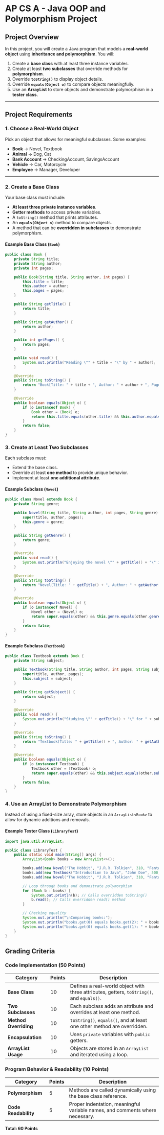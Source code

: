 
# AP CS A - Java OOP and Polymorphism Project

## Project Overview
In this project, you will create a Java program that models a **real-world object** using **inheritance and polymorphism**. You will:

1. Create a **base class** with at least three instance variables.
2. Create at least **two subclasses** that override methods for **polymorphism**.
3. Override **`toString()`** to display object details.
4. Override **`equals(Object o)`** to compare objects meaningfully.
5. Use an **ArrayList** to store objects and demonstrate polymorphism in a **tester class**.

---

## Project Requirements

### 1. Choose a Real-World Object
Pick an object that allows for meaningful subclasses. Some examples:

- **Book** → Novel, Textbook
- **Animal** → Dog, Cat
- **Bank Account** → CheckingAccount, SavingsAccount
- **Vehicle** → Car, Motorcycle
- **Employee** → Manager, Developer

---

### 2. Create a Base Class
Your base class must include:
- **At least three private instance variables**.
- **Getter methods** to access private variables.
- A `toString()` method that prints attributes.
- An **`equals(Object o)`** method to compare objects.
- A method that can be **overridden in subclasses** to demonstrate polymorphism.

#### Example Base Class (`Book`)
```java
public class Book {
    private String title;
    private String author;
    private int pages;

    public Book(String title, String author, int pages) {
        this.title = title;
        this.author = author;
        this.pages = pages;
    }

    public String getTitle() {
        return title;
    }

    public String getAuthor() {
        return author;
    }

    public int getPages() {
        return pages;
    }

    public void read() {
        System.out.println("Reading \"" + title + "\" by " + author);
    }

    @Override
    public String toString() {
        return "Book[Title: " + title + ", Author: " + author + ", Pages: " + pages + "]";
    }

    @Override
    public boolean equals(Object o) {
        if (o instanceof Book) {
            Book other = (Book) o;
            return this.title.equals(other.title) && this.author.equals(other.author) && this.pages == other.pages;
        }
        return false;
    }
}
```

### 3. Create at Least Two Subclasses
Each subclass must:
- Extend the base class.
- Override at least **one method** to provide unique behavior.
- Implement at least **one additional attribute**.

#### Example Subclass (`Novel`)
```java
public class Novel extends Book {
    private String genre;

    public Novel(String title, String author, int pages, String genre) {
        super(title, author, pages);
        this.genre = genre;
    }

    public String getGenre() {
        return genre;
    }

    @Override
    public void read() {
        System.out.println("Enjoying the novel \"" + getTitle() + "\" in the " + genre + " genre.");
    }

    @Override
    public String toString() {
        return "Novel[Title: " + getTitle() + ", Author: " + getAuthor() + ", Pages: " + getPages() + ", Genre: " + genre + "]";
    }

    @Override
    public boolean equals(Object o) {
        if (o instanceof Novel) {
            Novel other = (Novel) o;
            return super.equals(other) && this.genre.equals(other.genre);
        }
        return false;
    }
}
```
#### Example Subclass (`Textbook`)
```java
public class Textbook extends Book {
    private String subject;

    public Textbook(String title, String author, int pages, String subject) {
        super(title, author, pages);
        this.subject = subject;
    }

    public String getSubject() {
        return subject;
    }

    @Override
    public void read() {
        System.out.println("Studying \"" + getTitle() + "\" for " + subject + ".");
    }

    @Override
    public String toString() {
        return "Textbook[Title: " + getTitle() + ", Author: " + getAuthor() + ", Pages: " + getPages() + ", Subject: " + subject + "]";
    }

    @Override
    public boolean equals(Object o) {
        if (o instanceof Textbook) {
            Textbook other = (Textbook) o;
            return super.equals(other) && this.subject.equals(other.subject);
        }
        return false;
    }
}
```

### 4. Use an ArrayList to Demonstrate Polymorphism
Instead of using a fixed-size array, store objects in an `ArrayList<Book>` to allow for dynamic additions and removals.

#### Example Tester Class (`LibraryTest`)

```java
import java.util.ArrayList;

public class LibraryTest {
    public static void main(String[] args) {
        ArrayList<Book> books = new ArrayList<>();

        books.add(new Novel("The Hobbit", "J.R.R. Tolkien", 310, "Fantasy"));
        books.add(new Textbook("Introduction to Java", "John Doe", 500, "Computer Science"));
        books.add(new Novel("The Hobbit", "J.R.R. Tolkien", 310, "Fantasy"));

        // Loop through books and demonstrate polymorphism
        for (Book b : books) {
            System.out.println(b); // Calls overridden toString()
            b.read(); // Calls overridden read() method
        }

        // Checking equality
        System.out.println("\nComparing books:");
        System.out.println("books.get(0) equals books.get(2): " + books.get(0).equals(books.get(2))); // true
        System.out.println("books.get(0) equals books.get(1): " + books.get(0).equals(books.get(1))); // false
    }
}
```

## Grading Criteria

### **Code Implementation (50 Points)**
| **Category**       | **Points** | **Description** |
|--------------------|------------|----------------|
| **Base Class**     | 10         | Defines a real-world object with three attributes, getters, `toString()`, and `equals()`. |
| **Two Subclasses** | 10         | Each subclass adds an attribute and overrides at least one method. |
| **Method Overriding** | 10      | `toString()`, `equals()`, and at least one other method are overridden. |
| **Encapsulation**  | 10         | Uses `private` variables with `public` getters. |
| **ArrayList Usage** | 10        | Objects are stored in an `ArrayList` and iterated using a loop. |

### **Program Behavior & Readability (10 Points)**
| **Category**           | **Points** | **Description** |
|------------------------|------------|----------------|
| **Polymorphism**       | 5          | Methods are called dynamically using the base class reference. |
| **Code Readability**   | 5          | Proper indentation, meaningful variable names, and comments where necessary. |

**Total: 60 Points**


